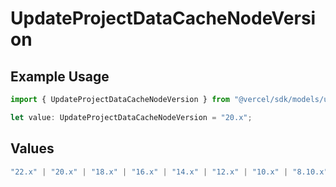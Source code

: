 # UpdateProjectDataCacheNodeVersion

## Example Usage

```typescript
import { UpdateProjectDataCacheNodeVersion } from "@vercel/sdk/models/updateprojectdatacacheop.js";

let value: UpdateProjectDataCacheNodeVersion = "20.x";
```

## Values

```typescript
"22.x" | "20.x" | "18.x" | "16.x" | "14.x" | "12.x" | "10.x" | "8.10.x"
```